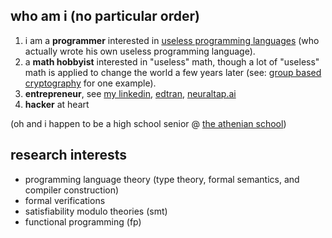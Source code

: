 ## who am i (no particular order)

1. i am a **programmer** interested in [useless programming languages](https://www.youtube.com/watch?v=iSmkqocn0oQ&pp=ygUPaGFza2VsbCB1c2VsZXNz) (who actually wrote his own useless programming language). 
2. a **math hobbyist** interested in "useless" math, though a lot of "useless" math is applied to change the world a few years later (see: [group based cryptography](https://en.wikipedia.org/wiki/Group-based_cryptography) for one example).     
3. **entrepreneur**, see [my linkedin](https://www.linkedin.com/in/rohan-ganapavarapu-5115041ba/), [edtran](https://edtran.com), [neuraltap.ai](https://neuraltap.ai)
4. **hacker** at heart

(oh and i happen to be a high school senior @ [the athenian school](https://www.athenian.org/about)) 

## research interests

- programming language theory (type theory, formal semantics, and compiler construction)
- formal verifications
- satisfiability modulo theories (smt)
- functional programming (fp)
